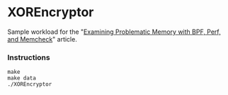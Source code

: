 # XOREncryptor

Sample workload for the "[Examining Problematic Memory with BPF, Perf, and Memcheck](https://doordash.engineering/2021/04/01/examining-problematic-memory-with-bpf-perf-and-memcheck/)" article.

### Instructions
```
make
make data
./XOREncryptor
```
